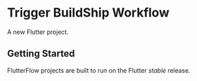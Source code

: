# Trigger BuildShip Workflow

A new Flutter project.

## Getting Started

FlutterFlow projects are built to run on the Flutter _stable_ release.
